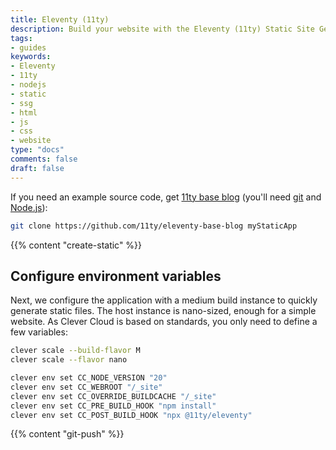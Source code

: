 ```yaml
---
title: Eleventy (11ty)
description: Build your website with the Eleventy (11ty) Static Site Generator (SSG) and host it on Clever Cloud. No dedicated runner needed.
tags:
- guides
keywords:
- Eleventy
- 11ty
- nodejs
- static
- ssg
- html
- js
- css
- website
type: "docs"
comments: false
draft: false
---
```

If you need an example source code, get [11ty base blog](https://github.com/11ty/eleventy-base-blog) (you'll need [git](https://git-scm.com/book/en/v2/Getting-Started-Installing-Git) and [Node.js](https://nodejs.org/en/learn/getting-started/how-to-install-nodejs)):
```bash
git clone https://github.com/11ty/eleventy-base-blog myStaticApp
```

{{% content "create-static" %}}

## Configure environment variables
Next, we configure the application with a medium build instance to quickly generate static files. The host instance is nano-sized, enough for a simple website. As Clever Cloud is based on standards, you only need to define a few variables:
```bash
clever scale --build-flavor M
clever scale --flavor nano

clever env set CC_NODE_VERSION "20"
clever env set CC_WEBROOT "/_site"
clever env set CC_OVERRIDE_BUILDCACHE "/_site"
clever env set CC_PRE_BUILD_HOOK "npm install"
clever env set CC_POST_BUILD_HOOK "npx @11ty/eleventy"
```

{{% content "git-push" %}}